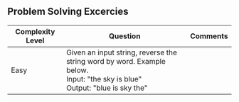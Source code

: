 ## Problem Solving Excercies
|  Complexity Level     |  Question     |  Comments |
|-------------------------|--------------------|---------------|
|  Easy | Given an input string, reverse the string word by word. Example below. <br> Input: "the sky is blue" <br> Output: "blue is sky the"  |